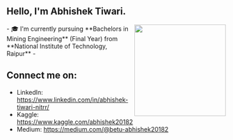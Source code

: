 ## Hello, I'm Abhishek Tiwari.
<img align='right' src="https://gifyu.com/image/Ai8P" width="210">
- 🎓 I'm currently pursuing **Bachelors in Mining Engineering** (Final Year) from **National Institute of Technology, Raipur**
- 



## Connect me on:
- LinkedIn: https://www.linkedin.com/in/abhishek-tiwari-nitrr/
- Kaggle: https://www.kaggle.com/abhishek20182
- Medium: https://medium.com/@betu-abhishek20182
